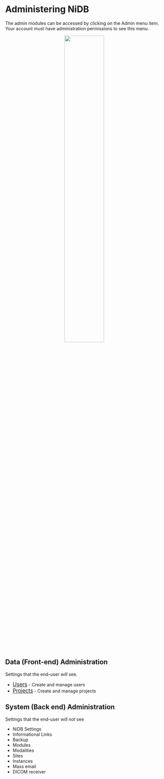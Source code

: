 # Administering NiDB

The admin modules can be accessed by clicking on the Admin menu item. Your account must have administration permissions to see this menu.

<div align="center"><image src="https://user-images.githubusercontent.com/8302215/142905700-30426e75-c966-4bff-8dc9-79ba09111d52.png" width="50%"></div>

## Data (Front-end) Administration
Settings that the end-user _will_ see.
- <a href="users.html" style="font-size: larger;">Users</a> - Create and manage users
- <a href="projects.html" style="font-size: larger;">Projects</a> - Create and manage projects

## System (Back end) Administration
Settings that the end-user _will not_ see
- NiDB Settings
- Informational Links
- Backup
- Modules
- Modalities
- Sites
- Instances
- Mass email
- DICOM receiver
